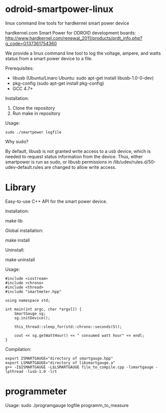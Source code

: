 odroid-smartpower-linux
=======================

linux command line tools for hardkernel smart power device

hardkernel.com Smart Power for ODROID development boards: http://www.hardkernel.com/renewal_2011/products/prdt_info.php?g_code=G137361754360

We provide a linux command line tool to log the voltage, ampere, and watts status from a smart power device
to a file.

Prerequisites:

- libusb (Ubuntu/Linaro Ubuntu: sudo apt-get install libusb-1.0-0-dev)
- pkg-config (sudo apt-get install pkg-config)
- GCC 4.7+ 

Installation:

1. Clone the repository
2. Run make in repository

Usage:

    sudo ./smartpower logfile

Why sudo?

By default, libusb is not granted write access to a usb device, which is needed to request status information from the device.
Thus, either smartpower is run as sudo, or libusb permissions in /lib/udev/rules.d/50-udev-default.rules are changed to allow write access.


Library
=======
Easy-to-use C++ API for the smart power device.

Installation:

make lib

Global installation:

make install

Uninstall:

make uninstall

Usage:

    #include <iostream>
    #include <chrono>
    #include <thread>
    #include "smartmeter.hpp"

    using namespace std;

    int main(int argc, char *argv[]) {
    	SmartGauge sg;
    	sg.initDevice();

    	this_thread::sleep_for(std::chrono::seconds(5));

    	cout << sg.getWattHour() << " consumed watt hour" << endl;
    }

Compilation:

    export ISMARTGAUGE="directory of smartgauge.hpp"
    export LSMARTGAUGE="directory of libsmartgauge.a"
    g++ -I$ISMARTGAUGE -L$LSMARTGAUGE file_to_compile.cpp -lsmartgauge -lpthread -lusb-1.0 -lrt

programmeter
=======
Usage:
sudo ./programgauge logfile programm_to_measure
